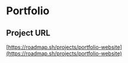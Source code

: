 # Portfolio
## Project URL
[https://roadmap.sh/projects/portfolio-website](https://roadmap.sh/projects/portfolio-website)